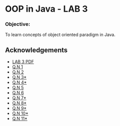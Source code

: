 
# OOP in Java  - LAB 3

### Objective:
To learn concepts of object oriented paradigm in Java.

## Acknowledgements

 - [LAB 3 PDF](https://github.com/pray3m/JavaPrograms/blob/main/LAB3/lab%203(class%20and%20object).pdf)
 - [Q.N 1](https://github.com/pray3m/JavaPrograms/blob/main/LAB3/BoxDemo.java)
 - [Q.N 2](https://github.com/pray3m/JavaPrograms/blob/main/LAB3/VolumeOfBox.java)
 - [Q.N 3*]()
 - [Q.N 4*]()
 - [Q.N 5](https://github.com/pray3m/JavaPrograms/blob/main/LAB3/Constructor.java)
 - [Q.N 6](https://github.com/pray3m/JavaPrograms/blob/main/LAB3/constructor2.java)
 - [Q.N 7*]()
 - [Q.N 8*]()
 - [Q.N 9*]()
 - [Q.N 10*]()
 - [Q.N 11*]()